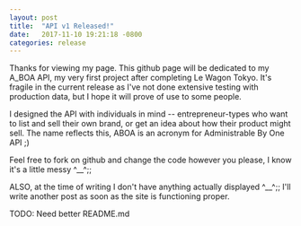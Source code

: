 ```yaml
---
layout: post
title:  "API v1 Released!"
date:   2017-11-10 19:21:18 -0800
categories: release
---
```


Thanks for viewing my page. This github page will be dedicated to my A_BOA API,
my very first project after completing Le Wagon Tokyo. It's fragile in the
current release as I've not done extensive testing with production data, but
I hope it will prove of use to some people.

I designed the API with individuals in mind -- entrepreneur-types who want to
list and sell their own brand, or get an idea about how their product might sell.
The name reflects this, ABOA is an acronym for Administrable By One API ;)

Feel free to fork on github and change the code however you please, I know
it's a little messy ^__^;;

ALSO, at the time of writing I don't have anything actually displayed ^__^;;
I'll write another post as soon as the site is functioning proper.

TODO: Need better README.md
